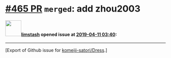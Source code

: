 # [\#465 PR](https://github.com/komeiji-satori/Dress/pull/465) `merged`: add zhou2003

#### <img src="https://avatars.githubusercontent.com/u/8623449?u=dbd00a0e589cd96c9e74638a7cc3da5bb28535a6&v=4" width="50">[limstash](https://github.com/limstash) opened issue at [2019-04-11 03:40](https://github.com/komeiji-satori/Dress/pull/465):






-------------------------------------------------------------------------------



[Export of Github issue for [komeiji-satori/Dress](https://github.com/komeiji-satori/Dress).]
